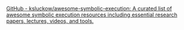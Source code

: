 
[GitHub - ksluckow/awesome-symbolic-execution: A curated list of awesome symbolic execution resources including essential research papers, lectures, videos, and tools.](https://github.com/ksluckow/awesome-symbolic-execution)
